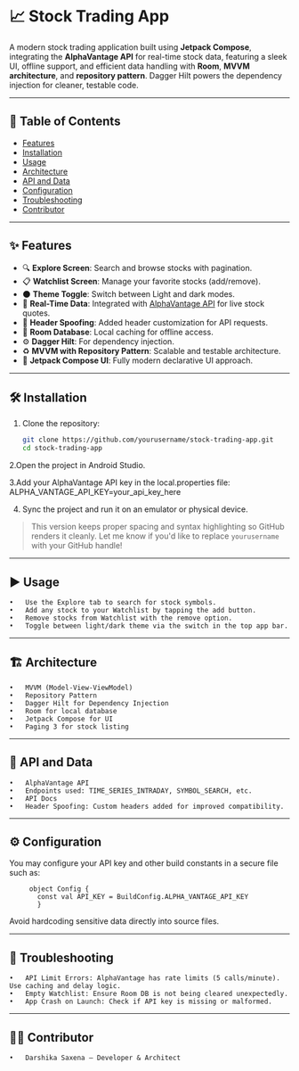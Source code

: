 # 📈 Stock Trading App

A modern stock trading application built using **Jetpack Compose**, integrating the **AlphaVantage API** for real-time stock data, featuring a sleek UI, offline support, and efficient data handling with **Room**, **MVVM architecture**, and **repository pattern**. Dagger Hilt powers the dependency injection for cleaner, testable code.

---

## 📑 Table of Contents

- [Features](#-features)
- [Installation](#-installation)
- [Usage](#-usage)
- [Architecture](#-architecture)
- [API and Data](#-api-and-data)
- [Configuration](#-configuration)
- [Troubleshooting](#-troubleshooting)
- [Contributor](#-contributor)

---

## ✨ Features

- 🔍 **Explore Screen**: Search and browse stocks with pagination.
- 📋 **Watchlist Screen**: Manage your favorite stocks (add/remove).
- 🌑 **Theme Toggle**: Switch between Light and dark modes.
- 🚀 **Real-Time Data**: Integrated with [AlphaVantage API](https://www.alphavantage.co/) for live stock quotes.
- 🔐 **Header Spoofing**: Added header customization for API requests.
- 💾 **Room Database**: Local caching for offline access.
- ⚙️ **Dagger Hilt**: For dependency injection.
- ♻️ **MVVM with Repository Pattern**: Scalable and testable architecture.
- 📱 **Jetpack Compose UI**: Fully modern declarative UI approach.


---

## 🛠 Installation

1. Clone the repository:

   ```bash
   git clone https://github.com/yourusername/stock-trading-app.git
   cd stock-trading-app

2.Open the project in Android Studio.

3.Add your AlphaVantage API key in the local.properties file:
ALPHA_VANTAGE_API_KEY=your_api_key_here

4.	Sync the project and run it on an emulator or physical device.

> This version keeps proper spacing and syntax highlighting so GitHub renders it cleanly. Let me know if you'd like to replace `yourusername` with your GitHub handle!

---

## ▶️ Usage
	•	Use the Explore tab to search for stock symbols.
	•	Add any stock to your Watchlist by tapping the add button.
	•	Remove stocks from Watchlist with the remove option.
	•	Toggle between light/dark theme via the switch in the top app bar.

---

## 🏗 Architecture
	•	MVVM (Model-View-ViewModel)
	•	Repository Pattern
	•	Dagger Hilt for Dependency Injection
	•	Room for local database
	•	Jetpack Compose for UI
	•	Paging 3 for stock listing

---

## 📡 API and Data
	•	AlphaVantage API
	•	Endpoints used: TIME_SERIES_INTRADAY, SYMBOL_SEARCH, etc.
	•	API Docs
	•	Header Spoofing: Custom headers added for improved compatibility.

---

## ⚙️ Configuration
  You may configure your API key and other build constants in a secure file such as:
    
         object Config {
           const val API_KEY = BuildConfig.ALPHA_VANTAGE_API_KEY
           }

Avoid hardcoding sensitive data directly into source files.

---

## 🐞 Troubleshooting
	•	API Limit Errors: AlphaVantage has rate limits (5 calls/minute). Use caching and delay logic.
	•	Empty Watchlist: Ensure Room DB is not being cleared unexpectedly.
	•	App Crash on Launch: Check if API key is missing or malformed.

---

## 👨‍💻 Contributor
	•	Darshika Saxena – Developer & Architect



